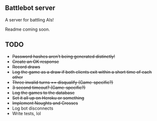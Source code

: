 Battlebot server
----------------

A server for battling AIs!

Readme coming soon.

TODO
----

- ~~Password hashes aren't being generated distinctly!~~
- ~~Create an OK response~~
- ~~Record draws~~
- ~~Log the game as a draw if both clients exit within a short time of each other~~
- ~~Three invalid turns == disqualify (Game-specific?)~~
- ~~3 second timeout? (Game-specific?)~~
- ~~Log the games to the database~~
- ~~Set it all up on Heroku or something~~
- ~~Implement Noughts and Crosses~~
- Log bot disconnects
- Write tests, lol